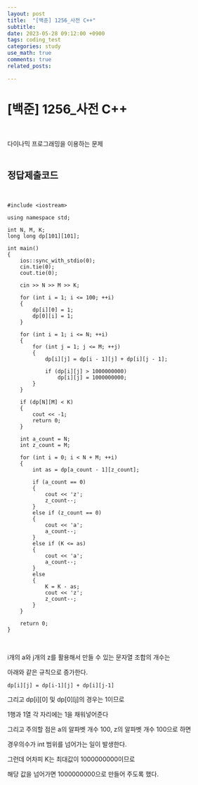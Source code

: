 ```yaml
---
layout: post
title:  "[백준] 1256_사전 C++"
subtitle:   
date: 2023-05-28 09:12:00 +0900
tags: coding_test
categories: study
use_math: true
comments: true
related_posts:

---
```


# [백준] 1256_사전 C++<br/>
<br/>

다이나믹 프로그래밍을 이용하는 문제<br/>
<br/>

## 정답제출코드<br/>
<br/>

```
#include <iostream>

using namespace std;

int N, M, K;
long long dp[101][101];

int main()
{
    ios::sync_with_stdio(0);
    cin.tie(0);
    cout.tie(0);

    cin >> N >> M >> K;

    for (int i = 1; i <= 100; ++i)
    {
        dp[i][0] = 1;
        dp[0][i] = 1;
    }

    for (int i = 1; i <= N; ++i)
    {
        for (int j = 1; j <= M; ++j)
        {
            dp[i][j] = dp[i - 1][j] + dp[i][j - 1];

			if (dp[i][j] > 1000000000)
                dp[i][j] = 1000000000;
        }
    }

    if (dp[N][M] < K)
    {
        cout << -1;
        return 0;
    }

    int a_count = N;
    int z_count = M;

    for (int i = 0; i < N + M; ++i)
    {
		int as = dp[a_count - 1][z_count];
		
		if (a_count == 0)
        {
			cout << 'z';
			z_count--;
		}
		else if (z_count == 0)
        {
			cout << 'a';
			a_count--;
		}
		else if (K <= as)
        {
			cout << 'a';
			a_count--;
		}
		else
        {
			K = K - as;
			cout << 'z';
			z_count--;
		}
	}

    return 0;
}
```
<br/>

i개의 a와 j개의 z를 활용해서 만들 수 있는 문자열 조합의 개수는<br/>

아래와 같은 규칙으로 증가한다.<br/>

```
dp[i][j] = dp[i-1][j] + dp[i][j-1]
```

그리고 dp[i][0] 및 dp[0][j]의 경우는 1이므로<br/>

1행과 1열 각 자리에는 1을 채워넣어준다<br/>

그리고 주의할 점은 a의 알파벳 개수 100, z의 알파벳 개수 100으로 하면<br/>

경우의수가 int 범위를 넘어가는 일이 발생한다.<br/>

그런데 어차피 K는 최대값이 1000000000이므로<br/>

해당 값을 넘어가면 1000000000으로 만들어 주도록 했다.<br/>

